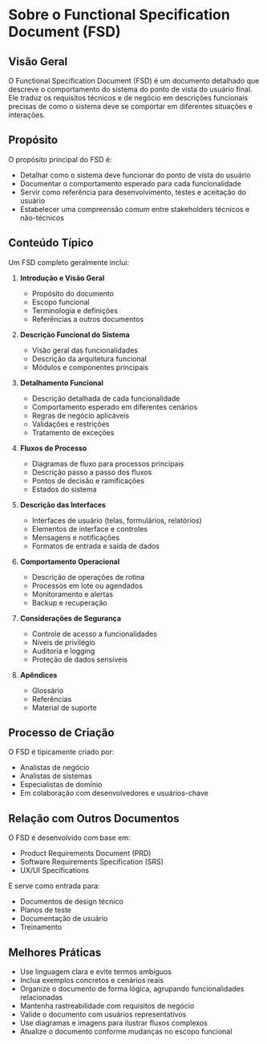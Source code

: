 # Sobre o Functional Specification Document (FSD)

## Visão Geral

O Functional Specification Document (FSD) é um documento detalhado que descreve o comportamento do sistema do ponto de vista do usuário final. Ele traduz os requisitos técnicos e de negócio em descrições funcionais precisas de como o sistema deve se comportar em diferentes situações e interações.

## Propósito

O propósito principal do FSD é:

- Detalhar como o sistema deve funcionar do ponto de vista do usuário
- Documentar o comportamento esperado para cada funcionalidade
- Servir como referência para desenvolvimento, testes e aceitação do usuário
- Estabelecer uma compreensão comum entre stakeholders técnicos e não-técnicos

## Conteúdo Típico

Um FSD completo geralmente inclui:

1. **Introdução e Visão Geral**

   - Propósito do documento
   - Escopo funcional
   - Terminologia e definições
   - Referências a outros documentos

2. **Descrição Funcional do Sistema**

   - Visão geral das funcionalidades
   - Descrição da arquitetura funcional
   - Módulos e componentes principais

3. **Detalhamento Funcional**

   - Descrição detalhada de cada funcionalidade
   - Comportamento esperado em diferentes cenários
   - Regras de negócio aplicáveis
   - Validações e restrições
   - Tratamento de exceções

4. **Fluxos de Processo**

   - Diagramas de fluxo para processos principais
   - Descrição passo a passo dos fluxos
   - Pontos de decisão e ramificações
   - Estados do sistema

5. **Descrição das Interfaces**

   - Interfaces de usuário (telas, formulários, relatórios)
   - Elementos de interface e controles
   - Mensagens e notificações
   - Formatos de entrada e saída de dados

6. **Comportamento Operacional**

   - Descrição de operações de rotina
   - Processos em lote ou agendados
   - Monitoramento e alertas
   - Backup e recuperação

7. **Considerações de Segurança**

   - Controle de acesso a funcionalidades
   - Níveis de privilégio
   - Auditoria e logging
   - Proteção de dados sensíveis

8. **Apêndices**
   - Glossário
   - Referências
   - Material de suporte

## Processo de Criação

O FSD é tipicamente criado por:

- Analistas de negócio
- Analistas de sistemas
- Especialistas de domínio
- Em colaboração com desenvolvedores e usuários-chave

## Relação com Outros Documentos

O FSD é desenvolvido com base em:

- Product Requirements Document (PRD)
- Software Requirements Specification (SRS)
- UX/UI Specifications

E serve como entrada para:

- Documentos de design técnico
- Planos de teste
- Documentação de usuário
- Treinamento

## Melhores Práticas

- Use linguagem clara e evite termos ambíguos
- Inclua exemplos concretos e cenários reais
- Organize o documento de forma lógica, agrupando funcionalidades relacionadas
- Mantenha rastreabilidade com requisitos de negócio
- Valide o documento com usuários representativos
- Use diagramas e imagens para ilustrar fluxos complexos
- Atualize o documento conforme mudanças no escopo funcional
